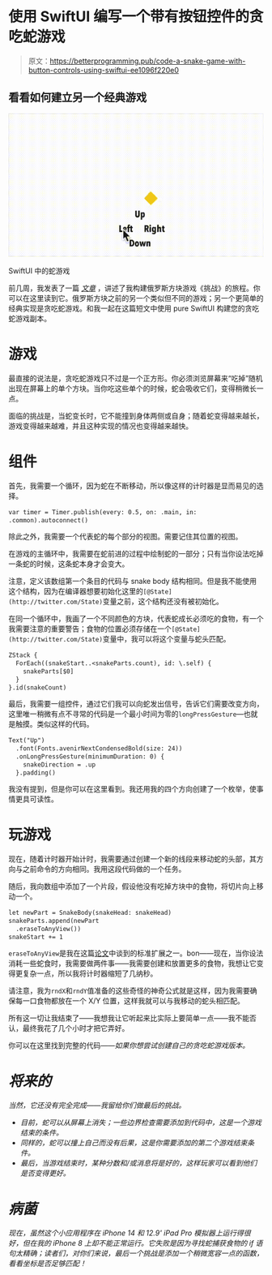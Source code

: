 # 使用 SwiftUI 编写一个带有按钮控件的贪吃蛇游戏

> 原文：<https://betterprogramming.pub/code-a-snake-game-with-button-controls-using-swiftui-ee1096f220e0>

## 看看如何建立另一个经典游戏

![](img/2bcfe7a2ab0ef46f11c5ab24242811e4.png)

SwiftUI 中的蛇游戏

前几周，我发表了一篇 [*文章*](/build-a-tetris-game-using-swiftui-c8c9b1722259) ，讲述了我构建俄罗斯方块游戏《挑战》的旅程。你可以在这里读到它。俄罗斯方块之前的另一个类似但不同的游戏；另一个更简单的经典实现是贪吃蛇游戏。和我一起在这篇短文中使用 pure SwiftUI 构建您的贪吃蛇游戏副本。

# 游戏

最直接的说法是，贪吃蛇游戏只不过是一个正方形。你必须浏览屏幕来“吃掉”随机出现在屏幕上的单个方块。当你吃这些单个的时候，蛇会吸收它们，变得稍微长一点。

面临的挑战是，当蛇变长时，它不能撞到身体两侧或自身；随着蛇变得越来越长，游戏变得越来越难，并且这种实现的情况也变得越来越快。

# 组件

首先，我需要一个循环，因为蛇在不断移动，所以像这样的计时器是显而易见的选择。

```
var timer = Timer.publish(every: 0.5, on: .main, in: .common).autoconnect()
```

除此之外，我需要一个代表蛇的每个部分的视图。需要记住其位置的视图。

在游戏的主循环中，我需要在蛇前进的过程中绘制蛇的一部分；只有当你设法吃掉一条蛇的时候，这条蛇本身才会变大。

注意，定义该数组第一个条目的代码与 snake body 结构相同。但是我不能使用这个结构，因为在编译器想要初始化这里的`[@State](http://twitter.com/State)`变量之前，这个结构还没有被初始化。

在同一个循环中，我画了一个不同颜色的方块，代表蛇成长必须吃的食物，有一个我需要注意的重要警告；食物的位置必须存储在一个`[@State](http://twitter.com/State)`变量中，我可以将这个变量与蛇头匹配。

```
ZStack {
  ForEach((snakeStart..<snakeParts.count), id: \.self) {
    snakeParts[$0]
  }
}.id(snakeCount)
```

最后，我需要一组控件，通过它们我可以向蛇发出信号，告诉它们需要改变方向，这里唯一稍微有点不寻常的代码是一个最小时间为零的`longPressGesture`—也就是触摸。类似这样的代码。

```
Text("Up")
  .font(Fonts.avenirNextCondensedBold(size: 24))
  .onLongPressGesture(minimumDuration: 0) {
    snakeDirection = .up
  }.padding()
```

我没有提到，但是你可以在这里看到。我还用我的四个方向创建了一个枚举，使事情更具可读性。

# 玩游戏

现在，随着计时器开始计时，我需要通过创建一个新的线段来移动蛇的头部，其方向与之前命令的方向相同。我用这段代码做的一个任务。

随后，我向数组中添加了一个片段，假设他没有吃掉方块中的食物，将切片向上移动一个。

```
let newPart = SnakeBody(snakeHead: snakeHead)
snakeParts.append(newPart
  .eraseToAnyView())
snakeStart += 1
```

`eraseToAnyView`是我在这篇[论文](/16-useful-extensions-for-swiftui-88aae6ff8909)中谈到的标准扩展之一。bon——现在，当你设法消耗一些蛇食时，我需要做两件事——我需要创建和放置更多的食物，我想让它变得更复杂一点，所以我将计时器缩短了几纳秒。

请注意，我为`rndX`和`rndY`值准备的这些奇怪的神奇公式就是这样，因为我需要确保每一口食物都放在一个 X/Y 位置，这样我就可以与我移动的蛇头相匹配。

所有这一切让我结束了——我想我让它听起来比实际上要简单一点——我不能否认，最终我花了几个小时才把它弄好。

你可以在这里找到完整的代码[](https://gist.github.com/19310c888105e3a53316f4354d1d1812.git)*——如果你想尝试创建自己的贪吃蛇游戏版本。*

# *将来的*

*当然，它还没有完全完成——我留给你们做最后的挑战。*

*   *目前，蛇可以从屏幕上消失；一些边界检查需要添加到代码中，这是一个游戏结束的条件。*
*   *同样的，蛇可以撞上自己而没有后果，这是你需要添加的第二个游戏结束条件。*
*   *最后，当游戏结束时，某种分数和/或消息将是好的，这样玩家可以看到他们是否变得更好。*

# *病菌*

*现在，虽然这个小应用程序在 iPhone 14 和 12.9' iPad Pro 模拟器上运行得很好，但在我的 iPhone 8 上却不能正常运行。它失败是因为寻找蛇捕获食物的 if 语句太精确；读者们，对你们来说，最后一个挑战是添加一个稍微宽容一点的函数，看看坐标是否足够匹配！*